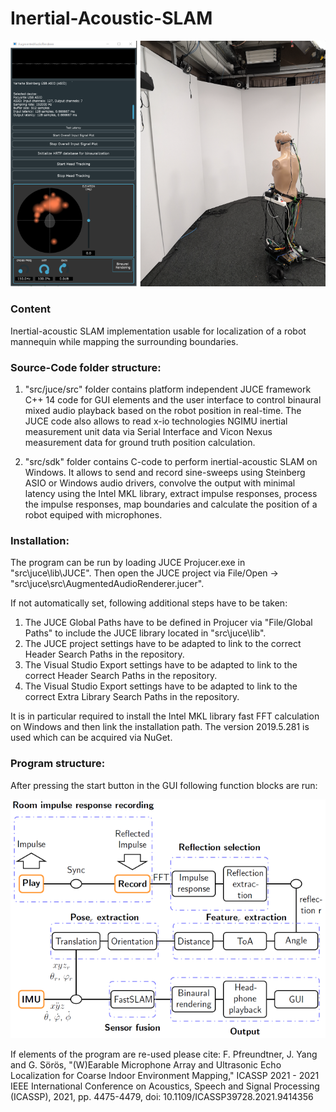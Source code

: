 # Inertial-Acoustic-SLAM
<p align="center">
<img src="images/app.png">
</p>


### Content
Inertial-acoustic SLAM implementation usable for localization of a robot mannequin while mapping the surrounding boundaries.

### Source-Code folder structure:

1. "src/juce/src" folder contains platform independent JUCE framework C++ 14 code for GUI elements and the user interface to control binaural mixed audio playback based on the robot position in real-time. The JUCE code also allows to read x-io technologies NGIMU inertial measurement unit data via Serial Interface and Vicon Nexus measurement data for ground truth position calculation.

2. "src/sdk" folder contains C-code to perform inertial-acoustic SLAM on Windows. It allows to send and record sine-sweeps using Steinberg ASIO or Windows audio drivers, convolve the output with minimal latency using the Intel MKL library, extract impulse responses, process the impulse responses, map boundaries and calculate the position of a robot equiped with microphones.

### Installation:
The program can be run by loading JUCE Projucer.exe in "src\juce\lib\JUCE".
Then open the JUCE project via File/Open -> "src\juce\src\AugmentedAudioRenderer.jucer".

If not automatically set, following additional steps have to be taken:

1. The JUCE Global Paths have to be defined in Projucer via "File/Global Paths" to include the JUCE library located in "src\juce\lib\".
2. The JUCE project settings have to be adapted to link to the correct Header Search Paths in the repository. 
3. The Visual Studio Export settings have to be adapted to link to the correct Header Search Paths in the repository. 
4. The Visual Studio Export settings have to be adapted to link to the correct Extra Library Search Paths in the repository. 

It is in particular required to install the Intel MKL library fast FFT calculation on Windows and then link the installation path. The version 2019.5.281 is used which can be acquired via NuGet.

### Program structure:
After pressing the start button in the GUI following function blocks are run:
<p align="center">
<img src="images/diagram.png">
</p>

If elements of the program are re-used please cite: 
F. Pfreundtner, J. Yang and G. Sörös, "(W)Earable Microphone Array and Ultrasonic Echo Localization for Coarse Indoor Environment Mapping," ICASSP 2021 - 2021 IEEE International Conference on Acoustics, Speech and Signal Processing (ICASSP), 2021, pp. 4475-4479, doi: 10.1109/ICASSP39728.2021.9414356